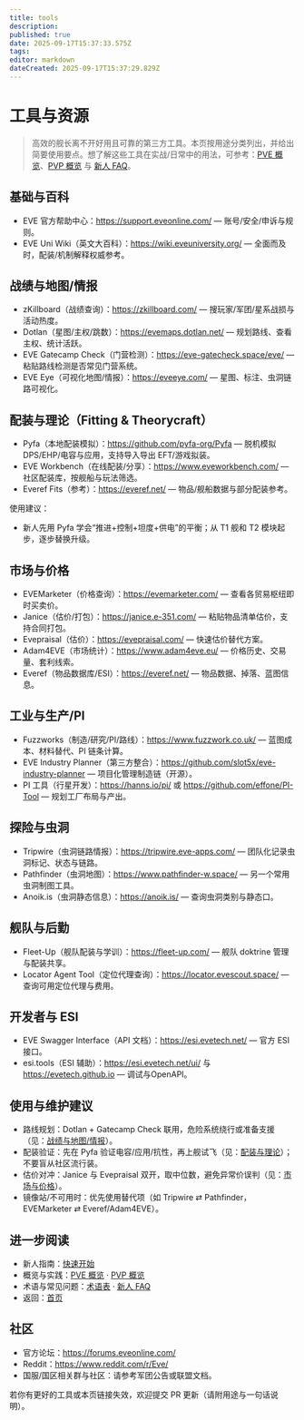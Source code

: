 ```yaml
---
title: tools
description: 
published: true
date: 2025-09-17T15:37:33.575Z
tags: 
editor: markdown
dateCreated: 2025-09-17T15:37:29.829Z
---
```


# 工具与资源

> 高效的舰长离不开好用且可靠的第三方工具。本页按用途分类列出，并给出简要使用要点。想了解这些工具在实战/日常中的用法，可参考：[PVE 概览](PVE/pve-overview.md)、[PVP 概览](guide/pvp-overview.md) 与 [新人 FAQ](guide/faq.md)。

## 基础与百科
- EVE 官方帮助中心：https://support.eveonline.com/ — 账号/安全/申诉与规则。
- EVE Uni Wiki（英文大百科）：https://wiki.eveuniversity.org/ — 全面而及时，配装/机制解释权威参考。

## 战绩与地图/情报
- zKillboard（战绩查询）：https://zkillboard.com/ — 搜玩家/军团/星系战损与活动热度。
- Dotlan（星图/主权/跳数）：https://evemaps.dotlan.net/ — 规划路线、查看主权、统计活跃。
- EVE Gatecamp Check（门营检测）：https://eve-gatecheck.space/eve/ — 粘贴路线检测是否常见门营系统。
- EVE Eye（可视化地图/情报）：https://eveeye.com/ — 星图、标注、虫洞链路可视化。

## 配装与理论（Fitting & Theorycraft）
- Pyfa（本地配装模拟）：https://github.com/pyfa-org/Pyfa — 脱机模拟DPS/EHP/电容与应用，支持导入导出 EFT/游戏拟装。
- EVE Workbench（在线配装/分享）：https://www.eveworkbench.com/ — 社区配装库，按舰船与玩法筛选。
- Everef Fits（参考）：https://everef.net/ — 物品/舰船数据与部分配装参考。

使用建议：
- 新人先用 Pyfa 学会“推进+控制+坦度+供电”的平衡；从 T1 舰和 T2 模块起步，逐步替换升级。

## 市场与价格
- EVEMarketer（价格查询）：https://evemarketer.com/ — 查看各贸易枢纽即时买卖价。
- Janice（估价/打包）：https://janice.e-351.com/ — 粘贴物品清单估价，支持合同打包。
- Evepraisal（估价）：https://evepraisal.com/ — 快速估价替代方案。
- Adam4EVE（市场统计）：https://www.adam4eve.eu/ — 价格历史、交易量、套利线索。
- Everef（物品数据库/ESI）：https://everef.net/ — 物品数据、掉落、蓝图信息。

## 工业与生产/PI
- Fuzzworks（制造/研究/PI/路线）：https://www.fuzzwork.co.uk/ — 蓝图成本、材料替代、PI 链条计算。
- EVE Industry Planner（第三方整合）：https://github.com/slot5x/eve-industry-planner — 项目化管理制造链（开源）。
- PI 工具（行星开发）：https://hanns.io/pi/ 或 https://github.com/effone/PI-Tool — 规划工厂布局与产出。

## 探险与虫洞
- Tripwire（虫洞链路情报）：https://tripwire.eve-apps.com/ — 团队化记录虫洞标记、状态与链路。
- Pathfinder（虫洞地图）：https://www.pathfinder-w.space/ — 另一个常用虫洞制图工具。
- Anoik.is（虫洞静态信息）：https://anoik.is/ — 查询虫洞类别与静态口。

## 舰队与后勤
- Fleet-Up（舰队配装与学训）：https://fleet-up.com/ — 舰队 doktrine 管理与配装共享。
- Locator Agent Tool（定位代理查询）：https://locator.evescout.space/ — 查询可用定位代理与费用。

## 开发者与 ESI
- EVE Swagger Interface（API 文档）：https://esi.evetech.net/ — 官方 ESI 接口。
- esi.tools（ESI 辅助）：https://esi.evetech.net/ui/ 与 https://evetech.github.io — 调试与OpenAPI。

## 使用与维护建议
- 路线规划：Dotlan + Gatecamp Check 联用，危险系统绕行或准备支援（见：[战绩与地图/情报](#战绩与地图情报)）。
- 配装验证：先在 Pyfa 验证电容/应用/抗性，再上舰试飞（见：[配装与理论](#配装与理论fitting-theorycraft)）；不要盲从社区流行装。
- 估价对冲：Janice 与 Evepraisal 双开，取中位数，避免异常价误判（见：[市场与价格](#市场与价格)）。
- 镜像站/不可用时：优先使用替代项（如 Tripwire ⇄ Pathfinder，EVEMarketer ⇄ Everef/Adam4EVE）。

## 进一步阅读
- 新人指南：[快速开始](guide/getting-started.md)
- 概览与实践：[PVE 概览](PVE/pve-overview.md) · [PVP 概览](guide/pvp-overview.md)
- 术语与常见问题：[术语表](guide/terminology.md) · [新人 FAQ](guide/faq.md)
- 返回：[首页](index.md)

## 社区
- 官方论坛：https://forums.eveonline.com/
- Reddit：https://www.reddit.com/r/Eve/
- 国服/国区相关群与社区：请参考军团公告或联盟文档。

若你有更好的工具或本页链接失效，欢迎提交 PR 更新（请附用途与一句话说明）。
